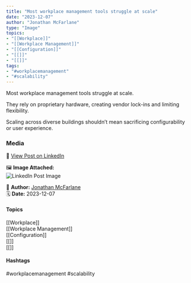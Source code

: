 ```yaml
---
title: "Most workplace management tools struggle at scale"  
date: "2023-12-07"  
author: "Jonathan McFarlane"  
type: "Image"  
topics:  
- "[[Workplace]]"  
- "[[Workplace Management]]"  
- "[[Configuration]]"  
- "[[]]"  
- "[[]]"  
tags:  
- "#workplacemanagement"
- "#scalability"
---
```

Most workplace management tools struggle at scale.

They rely on proprietary hardware, creating vendor lock-ins and limiting flexibility.

Scaling across diverse buildings shouldn’t mean sacrificing configurability or user experience.

### Media

🔗 [View Post on LinkedIn](https://www.linkedin.com/feed/update/urn:li:activity:7138327080622067715)  
  
🖼 **Image Attached:**  
![LinkedIn Post Image](https://media.licdn.com/dms/image/v2/D5622AQFEvGLfvx6wqg/feedshare-shrink_800/feedshare-shrink_800/0/1701907146649?e=1744848000&v=beta&t=Lzwo077CeHNKEbEXGsa7h4PAMS_O6fk0-gBU_Q53O2E)  
  
👤 **Author:** [Jonathan McFarlane](https://www.linkedin.com/in/jonathanmcfarlane/)  
🗓️ **Date:** 2023-12-07

#### Topics

[[Workplace]]  
[[Workplace Management]]  
[[Configuration]]  
[[]]  
[[]]

#### Hashtags

#workplacemanagement #scalability 
